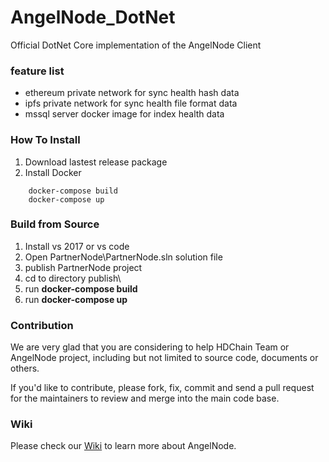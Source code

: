# AngelNode_DotNet
Official DotNet Core implementation of the AngelNode Client


### feature list
* ethereum private network for sync health hash data
* ipfs private network for sync health file format data
* mssql server docker image for index health data

### How To Install
1. Download lastest release package
2. Install Docker 
   
```
    docker-compose build
    docker-compose up  

```

### Build from Source
1. Install vs 2017 or vs code 
2. Open PartnerNode\PartnerNode.sln solution file
3. publish PartnerNode project
4. cd to directory publish\
5. run **docker-compose build**
6. run **docker-compose up**


### Contribution
We are very glad that you are considering to help HDChain Team or AngelNode project, including but not limited to source code, documents or others.

If you'd like to contribute, please fork, fix, commit and send a pull request for the maintainers to review and merge into the main code base.

### Wiki
Please check our [Wiki](https://github.com/HDChain/AngelNode_Wiki) to learn more about AngelNode.